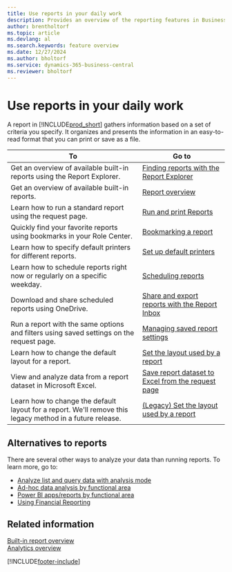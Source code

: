 ```yaml
---
title: Use reports in your daily work
description: Provides an overview of the reporting features in Business Central.
author: brentholtorf
ms.topic: article
ms.devlang: al
ms.search.keywords: feature overview
ms.date: 12/27/2024
ms.author: bholtorf
ms.service: dynamics-365-business-central
ms.reviewer: bholtorf
---
```

# Use reports in your daily work

A report in [!INCLUDE[prod_short](includes/prod_short.md)] gathers information based on a set of criteria you specify. It organizes and presents the information in an easy-to-read format that you can print or save as a file.

| To | Go to |
| --- | --- |
| Get an overview of available built-in reports using the Report Explorer. | [Finding reports with the Report Explorer](ui-role-explorer.md#open-the-role-explorer-filtered-to-show-reports) |
| Get an overview of available built-in reports. | [Report overview](reports-available-reports.md) |
| Learn how to run a standard report using the request page. | [Run and print Reports](ui-work-report.md) |
| Quickly find your favorite reports using bookmarks in your Role Center. | [Bookmarking a report](ui-bookmarks.md) |
| Learn how to specify default printers for different reports. | [Set up default printers](ui-specify-printer-selection-reports.md#default) |
| Learn how to schedule reports right now or regularly on a specific weekday. | [Scheduling reports](ui-work-report.md#ScheduleReport) |
| Download and share scheduled reports using OneDrive. | [Share and export reports with the Report Inbox](ui-work-report-inbox.md) |
| Run a report with the same options and filters using saved settings on the request page. | [Managing saved report settings](reports-saving-reusing-settings.md)|
| Learn how to change the default layout for a report. | [Set the layout used by a report](ui-set-report-layout.md) |
| View and analyze data from a report dataset in Microsoft Excel. | [Save report dataset to Excel from the request page](/dynamics365-release-plan/2021wave1/smb/dynamics365-business-central/save-report-dataset-excel-request-page) |
| Learn how to change the default layout for a report. We'll remove this legacy method in a future release. | [(Legacy) Set the layout used by a report](ui-how-change-layout-currently-used-report.md) |

## Alternatives to reports

There are several other ways to analyze your data than running reports. To learn more, go to:

- [Analyze list and query data with analysis mode](analysis-mode.md)  
- [Ad-hoc data analysis by functional area](ad-hoc-data-analysis-by-functional-area.md)  
- [Power BI apps/reports by functional area](across-powerbi-apps-by-functional-area.md)  
- [Using Financial Reporting](bi-how-work-account-schedule.md)

## Related information

[Built-in report overview](reports-available-reports.md)  
[Analytics overview](reports-bi-reporting.md)  

[!INCLUDE[footer-include](includes/footer-banner.md)]
